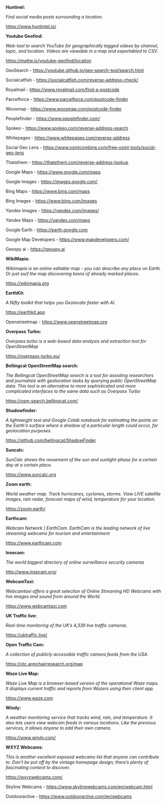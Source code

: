 
**Huntinel:**

   *Find social media posts surrounding a location.*
   
   https://www.huntintel.io/

**Youtube Geofind:**

   *Web-tool to search YouTube for geographically tagged videos by channel, topic, and location. Videos are viewable in a map and exportabled to CSV*.
   
   https://mattw.io/youtube-geofind/location

GeoSearch - https://youtube.github.io/geo-search-tool/search.html

Socialcatfish - https://socialcatfish.com/reverse-address-check/

Royalmail - https://www.royalmail.com/find-a-postcode

Parcelforce - https://www.parcelforce.com/postcode-finder

Woosmap - https://www.woosmap.com/postcode-finder

Peoplefinder - https://www.peoplefinder.com/

Spokeo - https://www.spokeo.com/reverse-address-search

Whitepages - https://www.whitepages.com/reverse-address

Social Geo Lens - https://www.osintcombine.com/free-osint-tools/social-geo-lens

Thatsthem - https://thatsthem.com/reverse-address-lookup

Google Maps - https://www.google.com/maps

Google Images - https://images.google.com/

Bing Maps - https://www.bing.com/maps

Bing Images - https://www.bing.com/images

Yandex Images - https://yandex.com/images/

Yandex Maps - https://yandex.com/maps

Google Earth - https://earth.google.com

Google Map Developers - https://www.mapdevelopers.com/

Geospy ai - https://geospy.ai

**WikiMapia:**

   *Wikimapia is an online editable map - you can describe any place on Earth. Or just surf the map discovering tonns of already marked places.*
   
   https://wikimapia.org

**EarthKit:**

   *A Nifty toolkit that helps you Geolocate faster with AI.*
   
   https://earthkit.app

Openstreetmap - https://www.openstreetmap.org

**Overpass Turbo:**

   *Overpass turbo is a web-based data analysis and extraction tool for OpenStreetMap*
   
   https://overpass-turbo.eu/

**Bellingcat OpenStreetMap search:**

   *The Bellingcat OpenStreetMap search is a tool for assisting researchers and journalists with geolocation tasks by querying public OpenStreetMap data. This tool is an alternative to more sophisticated and more complicated interfaces to the same data such as Overpass Turbo*
   
   https://osm-search.bellingcat.com/

**Shadowfinder:**

   *A lightweight tool and Google Colab notebook for estimating the points on the Earth's surface where a shadow of a particular length could occur, for geolocation purposes.*
   
   https://github.com/bellingcat/ShadowFinder

**Suncalc:**

   *SunCalc shows the movement of the sun and sunlight-phase for a certain day at a certain place.*
   
   https://www.suncalc.org

**Zoom earth:**

   *World weather map. Track hurricanes, cyclones, storms. View LIVE satellite images, rain radar, forecast maps of wind, temperature for your location.*
   
   https://zoom.earth/

**Earthcam:**

   *Webcam Network | EarthCam. EarthCam is the leading network of live streaming webcams for tourism and entertainment*

   https://www.earthcam.com

**Insecam:**

   *The world biggest directory of online surveillance security cameras*
   
   http://www.insecam.org/


**WebcamTaxi:**

   *Webcamtaxi offers a great selection of Online Streaming HD Webcams with live images and sound from around the World.*
   
   https://www.webcamtaxi.com




**UK Traffic live:**

   *Real-time monitoring of the UK’s 4,339 live traffic cameras.*
   
   https://uktraffic.live/


**Open Traffic Cam:**

   *A collection of publicly accessible traffic camera feeds from the USA.*
   
   https://otc.armchairresearch.org/map

**Waze Live Map:**

   *Waze Live Map is a browser-based version of the operational Waze maps. It displays current traffic and reports from Wazers using their client app.*
   
   https://www.waze.com

**Windy:**

   *A weather monitoring service that tracks wind, rain, and temperature. It also lets users view webcam feeds in various locations. Like the previous services, it allows anyone to add their own camera.*

   https://www.windy.com/

**WXYZ Webcams:**

   *This is another excellent exposed webcams list that anyone can contribute to. Don’t be put off by the vintage homepage design; there’s plenty of fascinating content to discover.*
   
   https://wxyzwebcams.com/

Skyline Webcams - https://www.skylinewebcams.com/en/webcam.html

Outdooractive - https://www.outdooractive.com/en/webcams




   